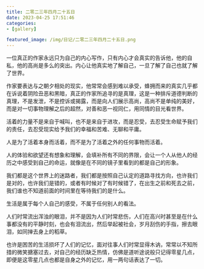 ```yaml
---
title: 二零二三年四月二十五日
date: 2023-04-25 17:51:46
categories:
- [gallery]

featured_image: /img/日记/二零二三年四月二十五日.png
---
```


一位真正的作家永远只为自己的内心写作，只有内心才会真实的告诉他，他的自私，他的高尚是多么的突出。内心让他真实地了解自己，一旦了解了自己也就了解了世界。

  作家要表达与之朝夕相处的现实，他常常会感到难以承受，蜂拥而来的真实几乎都在诉说着阴险丑恶和黑暗，真正的作家所追寻的是真理，这是一种排斥道德判断的真理，不是发泄，不是控诉或揭露，而是向人们展示高尚，高尚不是单纯的美好，而是对一切事物理解之后的超然，对善和恶一视同仁，用同情的目光看世界。
  
  活着的力量不是来自于喊叫，也不是来自于进攻，而是忍受，去忍受生命赋予我们的责任，去忍受现实给予我们的幸福和苦难、无聊和平庸。
  
  人是为了活着本身而活着，而不是为了活着之外的任何事物而活着。
  
  人的体验和欲望还有想象和理解，会填补所有不同的界限，会让一个人从他人的经历之中感受到自己的命运，就像是在不同的镜子里看到的都是自己的形象。
  
  我们都是这个世界上的迷路者，我们都是按照自己认定的道路寻找方向，也许我们是对的，也许我们是错的，或者有时候对了有时候错了，在出生之前和死去之前，我们谁也不知道前面的时间里在等待我们的是什么。
  
  生活是属于每个人自己的感受，不属于任何别人的看法。
  
  人们时常流出浑浊的眼泪，并不是因为人们时常悲伤，人们在高兴时甚至是在什么事都没有的平静时刻，也会有泪流出，然后举起被社会，岁月刮伤的手指，擦去眼泪，如同掸去身上的稻草。
  
  也许是困苦的生活损坏了人们的记忆，面对往事人们时常显得木讷，常常以不知所措的微笑搪塞过去，对自己的经历缺乏热情，仿佛是道听途说般只记得零星几点，即便是这零星几点也都是自身之外的记忆，用一两句话表达了一切。
